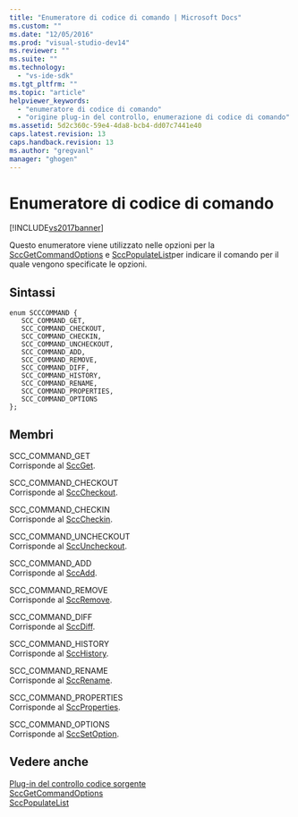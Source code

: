 ```yaml
---
title: "Enumeratore di codice di comando | Microsoft Docs"
ms.custom: ""
ms.date: "12/05/2016"
ms.prod: "visual-studio-dev14"
ms.reviewer: ""
ms.suite: ""
ms.technology: 
  - "vs-ide-sdk"
ms.tgt_pltfrm: ""
ms.topic: "article"
helpviewer_keywords: 
  - "enumeratore di codice di comando"
  - "origine plug-in del controllo, enumerazione di codice di comando"
ms.assetid: 5d2c360c-59e4-4da8-bcb4-dd07c7441e40
caps.latest.revision: 13
caps.handback.revision: 13
ms.author: "gregvanl"
manager: "ghogen"
---
```

# Enumeratore di codice di comando
[!INCLUDE[vs2017banner](../code-quality/includes/vs2017banner.md)]

Questo enumeratore viene utilizzato nelle opzioni per la [SccGetCommandOptions](../extensibility/sccgetcommandoptions-function.md) e [SccPopulateList](../extensibility/sccpopulatelist-function.md)per indicare il comando per il quale vengono specificate le opzioni.  
  
## Sintassi  
  
```  
enum SCCCOMMAND {  
   SCC_COMMAND_GET,  
   SCC_COMMAND_CHECKOUT,  
   SCC_COMMAND_CHECKIN,  
   SCC_COMMAND_UNCHECKOUT,  
   SCC_COMMAND_ADD,  
   SCC_COMMAND_REMOVE,  
   SCC_COMMAND_DIFF,  
   SCC_COMMAND_HISTORY,  
   SCC_COMMAND_RENAME,  
   SCC_COMMAND_PROPERTIES,  
   SCC_COMMAND_OPTIONS  
};  
```  
  
## Membri  
 SCC\_COMMAND\_GET  
 Corrisponde al [SccGet](../extensibility/sccget-function.md).  
  
 SCC\_COMMAND\_CHECKOUT  
 Corrisponde al [SccCheckout](../extensibility/scccheckout-function.md).  
  
 SCC\_COMMAND\_CHECKIN  
 Corrisponde al [SccCheckin](../extensibility/scccheckin-function.md).  
  
 SCC\_COMMAND\_UNCHECKOUT  
 Corrisponde al [SccUncheckout](../extensibility/sccuncheckout-function.md).  
  
 SCC\_COMMAND\_ADD  
 Corrisponde al [SccAdd](../extensibility/sccadd-function.md).  
  
 SCC\_COMMAND\_REMOVE  
 Corrisponde al [SccRemove](../extensibility/sccremove-function.md).  
  
 SCC\_COMMAND\_DIFF  
 Corrisponde al [SccDiff](../extensibility/sccdiff-function.md).  
  
 SCC\_COMMAND\_HISTORY  
 Corrisponde al [SccHistory](../extensibility/scchistory-function.md).  
  
 SCC\_COMMAND\_RENAME  
 Corrisponde al [SccRename](../extensibility/sccrename-function.md).  
  
 SCC\_COMMAND\_PROPERTIES  
 Corrisponde al [SccProperties](../extensibility/sccproperties-function.md).  
  
 SCC\_COMMAND\_OPTIONS  
 Corrisponde al [SccSetOption](../extensibility/sccsetoption-function.md).  
  
## Vedere anche  
 [Plug\-in del controllo codice sorgente](../extensibility/source-control-plug-ins.md)   
 [SccGetCommandOptions](../extensibility/sccgetcommandoptions-function.md)   
 [SccPopulateList](../extensibility/sccpopulatelist-function.md)